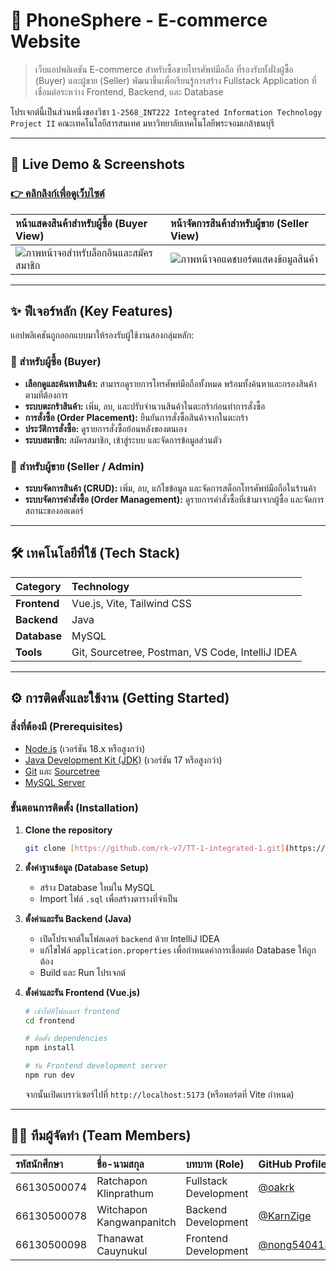 # 📱 PhoneSphere - E-commerce Website

> เว็บแอปพลิเคชัน E-commerce สำหรับซื้อขายโทรศัพท์มือถือ ที่รองรับทั้งฝั่งผู้ซื้อ (Buyer) และผู้ขาย (Seller) พัฒนาขึ้นเพื่อเรียนรู้การสร้าง Fullstack Application ที่เชื่อมต่อระหว่าง Frontend, Backend, และ Database

โปรเจกต์นี้เป็นส่วนหนึ่งของวิชา `1-2568_INT222 Integrated Information Technology Project II` คณะเทคโนโลยีสารสนเทศ มหาวิทยาลัยเทคโนโลยีพระจอมเกล้าธนบุรี

---

## 🚀 Live Demo & Screenshots

### **[👉 คลิกลิงก์เพื่อดูเว็บไซต์](https://intproj24.sit.kmutt.ac.th/tt1/)**

| หน้าแสดงสินค้าสำหรับผู้ซื้อ (Buyer View) | หน้าจัดการสินค้าสำหรับผู้ขาย (Seller View) |
| :----------------------------------------------------------------------------------------------------------------- | :----------------------------------------------------------------------------------------------------------------- |
| ![ภาพหน้าจอสำหรับล็อกอินและสมัครสมาชิก](https://github.com/user-attachments/assets/6c1e6632-a93d-49ca-b58d-51f583b681f6) | ![ภาพหน้าจอแดชบอร์ดแสดงข้อมูลสินค้า](https://github.com/user-attachments/assets/398a847d-b2ce-42cb-a028-b24cf52c7289) |

---

## ✨ ฟีเจอร์หลัก (Key Features)

แอปพลิเคชันถูกออกแบบมาให้รองรับผู้ใช้งานสองกลุ่มหลัก:

### 🛒 สำหรับผู้ซื้อ (Buyer)
* **เลือกดูและค้นหาสินค้า:** สามารถดูรายการโทรศัพท์มือถือทั้งหมด พร้อมทั้งค้นหาและกรองสินค้าตามที่ต้องการ
* **ระบบตะกร้าสินค้า:** เพิ่ม, ลบ, และปรับจำนวนสินค้าในตะกร้าก่อนทำการสั่งซื้อ
* **การสั่งซื้อ (Order Placement):** ยืนยันการสั่งซื้อสินค้าจากในตะกร้า
* **ประวัติการสั่งซื้อ:** ดูรายการสั่งซื้อย้อนหลังของตนเอง
* **ระบบสมาชิก:** สมัครสมาชิก, เข้าสู่ระบบ และจัดการข้อมูลส่วนตัว

### 💼 สำหรับผู้ขาย (Seller / Admin)
* **ระบบจัดการสินค้า (CRUD):** เพิ่ม, ลบ, แก้ไขข้อมูล และจัดการสต็อกโทรศัพท์มือถือในร้านค้า
* **ระบบจัดการคำสั่งซื้อ (Order Management):** ดูรายการคำสั่งซื้อที่เข้ามาจากผู้ซื้อ และจัดการสถานะของออเดอร์

---

## 🛠️ เทคโนโลยีที่ใช้ (Tech Stack)

| Category     | Technology                                   |
| :----------- | :------------------------------------------- |
| **Frontend** | Vue.js, Vite, Tailwind CSS                   |
| **Backend** | Java                                         |
| **Database** | MySQL                                        |
| **Tools** | Git, Sourcetree, Postman, VS Code, IntelliJ IDEA |

---

## ⚙️ การติดตั้งและใช้งาน (Getting Started)

### สิ่งที่ต้องมี (Prerequisites)

* [Node.js](https://nodejs.org/) (เวอร์ชัน 18.x หรือสูงกว่า)
* [Java Development Kit (JDK)](https://www.oracle.com/java/technologies/downloads/) (เวอร์ชัน 17 หรือสูงกว่า)
* [Git](https://git-scm.com/) และ [Sourcetree](https://www.sourcetreeapp.com/)
* [MySQL Server](https://dev.mysql.com/downloads/mysql/)

### ขั้นตอนการติดตั้ง (Installation)

1.  **Clone the repository**
    ```sh
    git clone [https://github.com/rk-v7/TT-1-integrated-1.git](https://github.com/rk-v7/TT-1-integrated-1.git)
    ```

2.  **ตั้งค่าฐานข้อมูล (Database Setup)**
    * สร้าง Database ใหม่ใน MySQL
    * Import ไฟล์ `.sql`  เพื่อสร้างตารางที่จำเป็น

3.  **ตั้งค่าและรัน Backend (Java)**
    * เปิดโปรเจกต์ในโฟลเดอร์ `backend` ด้วย IntelliJ IDEA
    * แก้ไขไฟล์ `application.properties` เพื่อกำหนดค่าการเชื่อมต่อ Database ให้ถูกต้อง
    * Build และ Run โปรเจกต์

4.  **ตั้งค่าและรัน Frontend (Vue.js)**
    ```sh
    # เข้าไปที่โฟลเดอร์ frontend
    cd frontend

    # ติดตั้ง dependencies
    npm install

    # รัน Frontend development server
    npm run dev
    ```
    จากนั้นเปิดเบราว์เซอร์ไปที่ `http://localhost:5173` (หรือพอร์ตที่ Vite กำหนด)

---

## 🧑‍💻 ทีมผู้จัดทำ (Team Members)

| รหัสนักศึกษา | ชื่อ-นามสกุล                 | บทบาท (Role)            | GitHub Profile                               |
| :----------- | :-------------------------- | :---------------------- | :------------------------------------------- |
| 66130500074  | Ratchapon Klinprathum       | Fullstack Development   | [@oakrk](https://github.com/oakrk)           |
| 66130500078  | Witchapon Kangwanpanitch    | Backend Development     | [@KarnZige](https://github.com/KarnZige)     |
| 66130500098  | Thanawat Cauynukul          | Frontend Development    | [@nong540413](https://github.com/nong540413) |
